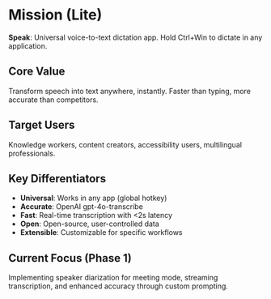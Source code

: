 # Mission (Lite)

**Speak**: Universal voice-to-text dictation app. Hold Ctrl+Win to dictate in any application.

## Core Value
Transform speech into text anywhere, instantly. Faster than typing, more accurate than competitors.

## Target Users
Knowledge workers, content creators, accessibility users, multilingual professionals.

## Key Differentiators
- **Universal**: Works in any app (global hotkey)
- **Accurate**: OpenAI gpt-4o-transcribe
- **Fast**: Real-time transcription with <2s latency
- **Open**: Open-source, user-controlled data
- **Extensible**: Customizable for specific workflows

## Current Focus (Phase 1)
Implementing speaker diarization for meeting mode, streaming transcription, and enhanced accuracy through custom prompting.
